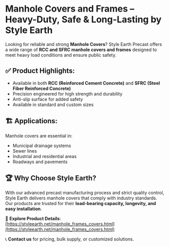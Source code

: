 # Manhole Covers and Frames – Heavy-Duty, Safe & Long-Lasting by Style Earth

Looking for reliable and strong **Manhole Covers**? Style Earth Precast offers a wide range of **RCC and SFRC manhole covers and frames** designed to meet heavy load conditions and ensure public safety.

## ✅ Product Highlights:
- Available in both **RCC (Reinforced Cement Concrete)** and **SFRC (Steel Fiber Reinforced Concrete)**
- Precision engineered for high strength and durability
- Anti-slip surface for added safety
- Available in standard and custom sizes

## 🏗️ Applications:
Manhole covers are essential in:
- Municipal drainage systems
- Sewer lines
- Industrial and residential areas
- Roadways and pavements

## 🏆 Why Choose Style Earth?
With our advanced precast manufacturing process and strict quality control, Style Earth delivers manhole covers that comply with industry standards. Our products are trusted for their **load-bearing capacity, longevity, and easy installation**.

🔗 **Explore Product Details**: [https://styleearth.net/manhole_frames_covers.html](https://styleearth.net/manhole_frames_covers.html)

📞 **Contact us** for pricing, bulk supply, or customized solutions.
